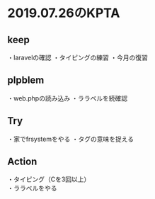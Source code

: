 # 2019.07.26のKPTA
 
 
 ## keep  
 ・laravelの確認
 ・タイピングの練習
 ・今月の復習
 
 ## plpblem  
 ・web.phpの読み込み
 ・ララベルを続確認
 
 ## Try  
 ・家でfrsystemをやる
 ・タグの意味を捉える
 
 
 ## Action   
 ・タイピング（Cを3回以上）  
 ・ララベルをやる
 
